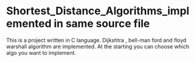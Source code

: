 # Shortest_Distance_Algorithms_implemented in same source file
This is a project written in C language. Dijkshtra , bell-man ford and floyd warshall algorithm are implemented. At the starting you can choose which algo you want to implement.
